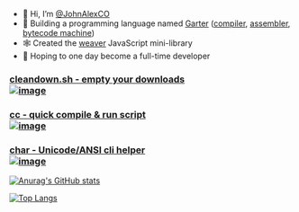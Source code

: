 - 👋 Hi, I’m [@JohnAlexCO](https://github.com/johnalexco)
- 🌱 Building a programming language named [Garter](https://github.com/topics/garter)
([compiler](https://github.com/johnalexco/garter),
[assembler](https://github.com/johnalexco/gasm),
[bytecode machine](https://github.com/johnalexco/gyb))
- 🕸️ Created the [weaver](https://modula.dev/weaver) JavaScript mini-library 
- 💞️ Hoping to one day become a full-time developer

### [cleandown.sh - empty your downloads<br>![image](https://github.com/user-attachments/assets/917efa6e-9a1c-428b-bfd3-a389e5191eec)](./cleandown.sh)

### [cc - quick compile & run script<br>![image](https://github.com/user-attachments/assets/41b72e81-3cf5-471d-ab4b-26a459a1094d)](./cc)

### [char - Unicode/ANSI cli helper<br>![image](https://github.com/user-attachments/assets/b56f8dfb-3e1a-493b-a619-5056e5b17d6d)](./char.c)


[![Anurag's GitHub stats](https://github-readme-stats.vercel.app/api?username=johnalexco&rank_icon=percentile&theme=holi)](https://github.com/anuraghazra/github-readme-stats)

[![Top Langs](https://github-readme-stats.vercel.app/api/top-langs/?username=johnalexco&layout=compact&theme=holi)](https://github.com/anuraghazra/github-readme-stats)
